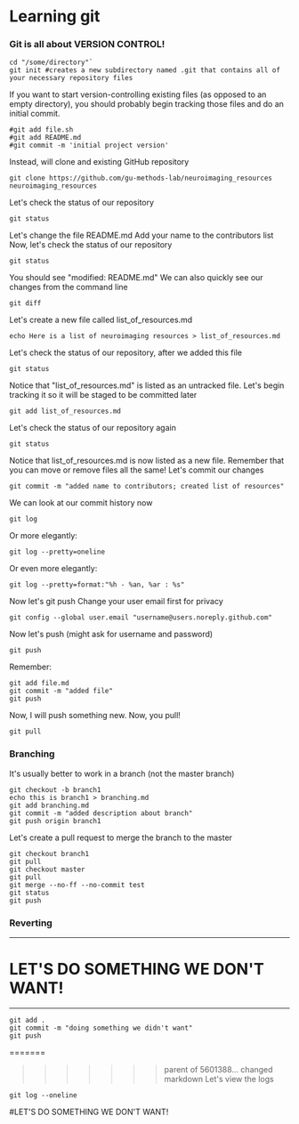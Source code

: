 # Learning git
### Git is all about VERSION CONTROL!

```
cd "/some/directory"`
git init #creates a new subdirectory named .git that contains all of your necessary repository files
```

If you want to start version-controlling existing files (as opposed to an empty directory), you should probably begin tracking those files and do an initial commit.
```
#git add file.sh
#git add README.md
#git commit -m 'initial project version'
```
Instead, will clone and existing GitHub repository
```
git clone https://github.com/gu-methods-lab/neuroimaging_resources neuroimaging_resources
```
Let's check the status of our repository
```
git status
```

Let's change the file README.md
Add your name to the contributors list
Now, let's check the status of our repository
```
git status
```

You should see "modified:		README.md"
We can also quickly see our changes from the command line
```
git diff
```

Let's create a new file called list_of_resources.md
```
echo Here is a list of neuroimaging resources > list_of_resources.md
```

Let's check the status of our repository, after we added this file
```
git status
```

Notice that "list_of_resources.md" is listed as an untracked file. Let's begin tracking it so it will be staged to be committed later
```
git add list_of_resources.md
```

Let's check the status of our repository again
```
git status
```

Notice that list_of_resources.md is now listed as a new file. Remember that you can move or remove files all the same!
Let's commit our changes
```
git commit -m "added name to contributors; created list of resources"
```

We can look at our commit history now
```
git log
```

Or more elegantly:
```
git log --pretty=oneline
```

Or even more elegantly:
```
git log --pretty=format:"%h - %an, %ar : %s"
```

Now let's git push
Change your user email first for privacy
```
git config --global user.email "username@users.noreply.github.com"
```

Now let's push (might ask for username and password)
```
git push
```

Remember:
```
git add file.md
git commit -m "added file"
git push
```

Now, I will push something new. 
Now, you pull!
```
git pull
```

### Branching
It's usually better to work in a branch (not the master branch)
```
git checkout -b branch1
echo this is branch1 > branching.md
git add branching.md
git commit -m "added description about branch"
git push origin branch1
```
Let's create a pull request to merge the branch to the master
```
git checkout branch1
git pull
git checkout master
git pull
git merge --no-ff --no-commit test
git status
git push
```

### Reverting
----
# LET'S DO SOMETHING WE DON'T WANT!
----
```
git add .
git commit -m "doing something we didn't want"
git push
```

=======
>>>>>>> parent of 5601388... changed markdown
Let's view the logs
```
git log --oneline
```

#LET'S DO SOMETHING WE DON'T WANT!